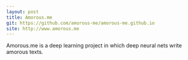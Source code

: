 ```yaml
---
layout: post
title: Amorous.me
git: https://github.com/amorous-me/amorous-me.github.io
site: http://www.amorous.me
---
```

Amorous.me is a deep learning project in which deep neural nets write amorous texts.
